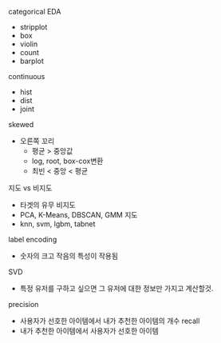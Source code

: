 categorical EDA
- stripplot
- box
- violin
- count
- barplot

continuous
- hist
- dist
- joint

skewed
- 오른쪽 꼬리
	- 평균 > 중앙값
	- log, root, box-cox변환
	- 최빈 < 중앙 < 평균

지도 vs 비지도
- 타겟의 유무
비지도
- PCA, K-Means, DBSCAN, GMM
지도
- knn, svm, lgbm, tabnet

label encoding
- 숫자의 크고 작음의 특성이 작용됨


SVD
- 특정 유저를 구하고 싶으면 그 유저에 대한 정보만 가지고 계산할것.


precision
- 사용자가 선호한 아이템에서 내가 추천한 아이템의 개수
recall
- 내가 추천한 아이템에서 사용자가 선호한 아이템

